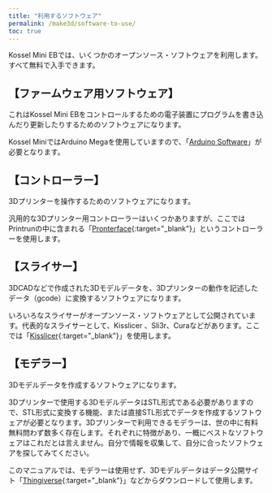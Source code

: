 ```yaml
---
title: "利用するソフトウェア"
permalink: /make3d/software-to-use/
toc: true
---
```

Kossel Mini EBでは、いくつかのオープンソース・ソフトウェアを利用します。すべて無料で入手できます。

## 【ファームウェア用ソフトウェア】

これはKossel Mini EBをコントロールするための電子装置にプログラムを書き込んだり更新したりするためのソフトウェアになります。

Kossel MiniではArduino Megaを使用していますので、「[Arduino Software](https://www.arduino.cc/)」が必要となります。

## 【コントローラー】

3Dプリンターを操作するためのソフトウェアになります。

汎用的な3Dプリンター用コントローラーはいくつかありますが、ここではPrintrunの中に含まれる「[Pronterface](http://www.pronterface.com/){:target="_blank"}」というコントローラーを使用します。

## 【スライサー】

3DCADなどで作成された3Dモデルデータを、3Dプリンターの動作を記述したデータ（gcode）に変換するソフトウェアになります。

いろいろなスライサーがオープンソース・ソフトウェアとして公開されています。代表的なスライサーとして、Kisslicer 、Sli3r、Curaなどがあります。ここでは「[Kisslicer](http://www.kisslicer.com/){:target="_blank"}」を使用します。

## 【モデラー】

3Dモデルデータを作成するソフトウェアになります。

3Dプリンターで使用する3DモデルデータはSTL形式である必要がありますので、STL形式に変換する機能、または直接STL形式でデータを作成するソフトウェアが必要となります。3Dプリンターで利用できるモデラーは、世の中に有料無料問わず数多く存在します。それぞれに特徴があり、一概にベストなソフトウェアはこれだとは言えません。自分で情報を収集して、自分に合ったソフトウェアを探してみてください。

このマニュアルでは、モデラーは使用せず、3Dモデルデータはデータ公開サイト「[Thingiverse](https://www.thingiverse.com/){:target="_blank"}」などからダウンロードして使用します。
